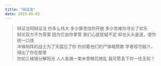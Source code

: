 ```yaml
---
title: "辩证法"
date: 2023-05-02
---
```


>辩证法呵辩证法
你多么伟大
多少罪责找你开脱
多少苦难你寻出了欢乐
<br>辩论双方不为答案
因为它由你掌管
我们心底犹疑不定
却也头头是道，借你统一口径
<br>冲锋陷阵的战士为了天国忘了你
你对着他们的尸体唱赞歌
学者绞尽脑汁，得出了你在那里
<br>你如三棱镜分解阳光
人人各摘一束未曾眼花缭乱
我可愿丢下你一往无前？